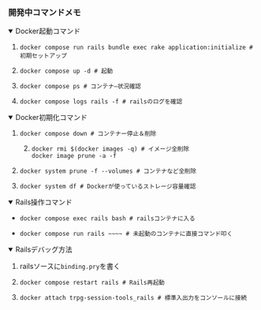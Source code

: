 ### 開発中コマンドメモ

<details open>
<summary>Docker起動コマンド</summary>

1. ```shell
   docker compose run rails bundle exec rake application:initialize # 初期セットアップ
   ```
2. ```shell
   docker compose up -d # 起動
   ```
3. ```shell
   docker compose ps # コンテナ―状況確認
   ```
4. ```shell
   docker compose logs rails -f # railsのログを確認
   ```

</details>

<details open>
<summary>Docker初期化コマンド</summary>

1. ```shell
   docker compose down # コンテナー停止＆削除
   ```
   2. ```shell
      docker rmi $(docker images -q) # イメージ全削除
      docker image prune -a -f
      ```
3. ```shell
   docker system prune -f --volumes # コンテナなど全削除
   ```
4. ```shell
   docker system df # Dockerが使っているストレージ容量確認
   ```

</details>

<details open>
<summary>Rails操作コマンド</summary>

* ```shell
  docker compose exec rails bash # railsコンテナに入る
  ```
* ```shell
  docker compose run rails ~~~~ # 未起動のコンテナに直接コマンド叩く
  ```

</details>

<details open>
<summary>Railsデバッグ方法</summary>

1. railsソースに`binding.pry`を書く
2. ```shell
   docker compose restart rails # Rails再起動
   ````
3. ```shell
   docker attach trpg-session-tools_rails # 標準入出力をコンソールに接続
   ```

</details>
